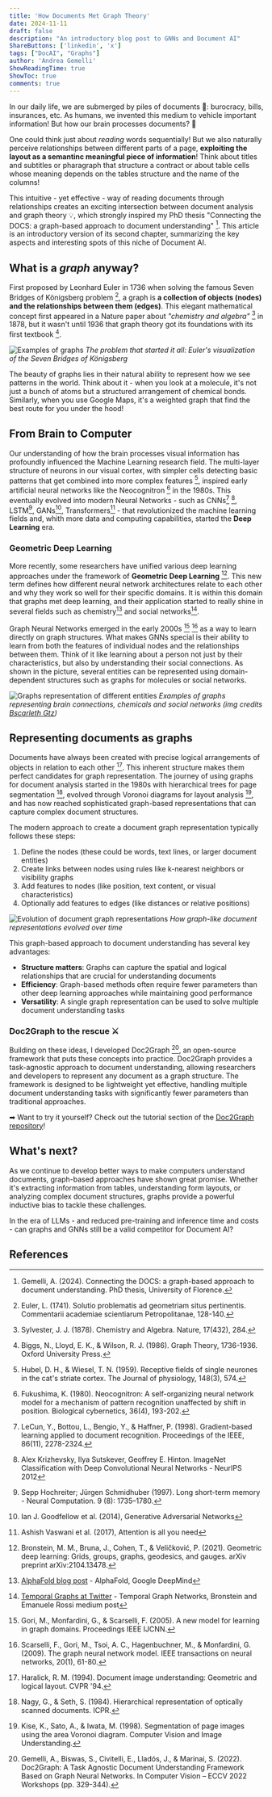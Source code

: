 ```yaml
---
title: 'How Documents Met Graph Theory'
date: 2024-11-11
draft: false
description: "An introductory blog post to GNNs and Document AI"
ShareButtons: ['linkedin', 'x']
tags: ["DocAI", "Graphs"]
author: 'Andrea Gemelli'
ShowReadingTime: true
ShowToc: true
comments: true
---
```


In our daily life, we are submerged by piles of documents 🫠: burocracy, bills, insurances, etc. As humans, we invented this medium to vehicle important information! But how our brain processes documents? 🤔

One could think just about *reading* words sequentially! But we also naturally perceive relationships between different parts of a page, **exploiting the layout as a semantinc meaningful piece of information**! Think about titles and subtitles or pharagraph that structure a contract or about table cells whose meaning depends on the tables structure and the name of the columns!

This intuitive - yet effective - way of reading documents through relationships creates an exciting intersection between document analysis and graph theory 💡, which strongly inspired my PhD thesis "Connecting the DOCS: a graph-based approach to document understanding" [^0]. This article is an introductory version of its second chapter, summarizing the key aspects and interesting spots of this niche of Document AI.

## What is a *graph* anyway?

First proposed by Leonhard Euler in 1736 when solving the famous Seven Bridges of Königsberg problem [^1], a graph is **a collection of objects (nodes) and the relationships between them (edges)**. This elegant mathematical concept first appeared in a Nature paper about *"chemistry and algebra"* [^2] in 1878, but it wasn't until 1936 that graph theory got its foundations with its first textbook [^3].

![Examples of graphs](https://kidscodecs.com/wp-content/uploads/2013/11/puzzles-7-bridges-map-euler.jpg)
*The problem that started it all: Euler's visualization of the Seven Bridges of Königsberg*

The beauty of graphs lies in their natural ability to represent how we see patterns in the world. Think about it - when you look at a molecule, it's not just a bunch of atoms but a structured arrangement of chemical bonds. Similarly, when you use Google Maps, it's a weighted graph that find the best route for you under the hood!

## From Brain to Computer

Our understanding of how the brain processes visual information has profoundly influenced the Machine Learning research field. The multi-layer structure of neurons in our visual cortex, with simpler cells detecting basic patterns that get combined into more complex features [^4], inspired early artificial neural networks like the Neocognitron [^5] in the 1980s. This eventually evolved into modern Neural Networks - such as CNNs[^6] [^17], LSTM[^16], GANs[^18], Transformers[^19] - that revolutionized the machine learning fields and, whith more data and computing capabilities, started the **Deep Learning** era.

### Geometric Deep Learning

More recently, some researchers have unified various deep learning approaches under the framework of **Geometric Deep Learning** [^7]. This new term defines how different neural network architectures relate to each other and why they work so well for their specific domains. It is within this domain that graphs met deep learning, and their application started to really shine in several fields such as chemistry[^14] and social networks[^15].

Graph Neural Networks emerged in the early 2000s [^8] [^9] as a way to learn directly on graph structures. What makes GNNs special is their ability to learn from both the features of individual nodes and the relationships between them. Think of it like learning about a person not just by their characteristics, but also by understanding their social connections. As shown in the picture, several entities can be represented using domain-dependent structures such as graphs for molecules or social networks.

![Graphs representation of different entities](https://miro.medium.com/v2/resize:fit:1029/1*txzoFgR0XvAy4PpIgbUyvQ.png)
*Examples of graphs representing brain connections, chemicals and social networks (img credits [Bscarleth Gtz](https://medium.com/@bscarleth.gtz/introduction-to-graph-neural-networks-an-illustrated-guide-c3f19da2ba39))*

## Representing documents as graphs

Documents have always been created with precise logical arrangements of objects in relation to each other [^10]. This inherent structure makes them perfect candidates for graph representation. The journey of using graphs for document analysis started in the 1980s with hierarchical trees for page segmentation [^11], evolved through Voronoi diagrams for layout analysis [^12], and has now reached sophisticated graph-based representations that can capture complex document structures.

The modern approach to create a document graph representation typically follows these steps:

1. Define the nodes (these could be words, text lines, or larger document entities)
2. Create links between nodes using rules like k-nearest neighbors or visibility graphs
3. Add features to nodes (like position, text content, or visual characteristics)
4. Optionally add features to edges (like distances or relative positions)

![Evolution of document graph representations](images/timeline.jpg)
*How graph-like document representations evolved over time*

This graph-based approach to document understanding has several key advantages:

- **Structure matters**: Graphs can capture the spatial and logical relationships that are crucial for understanding documents
- **Efficiency**: Graph-based methods often require fewer parameters than other deep learning approaches while maintaining good performance
- **Versatility**: A single graph representation can be used to solve multiple document understanding tasks

### Doc2Graph to the rescue ⚔️

Building on these ideas, I developed Doc2Graph [^13], an open-source framework that puts these concepts into practice. Doc2Graph provides a task-agnostic approach to document understanding, allowing researchers and developers to represent any document as a graph structure. The framework is designed to be lightweight yet effective, handling multiple document understanding tasks with significantly fewer parameters than traditional approaches.

➡ Want to try it yourself? Check out the tutorial section of the [Doc2Graph repository](https://github.com/andreagemelli/doc2graph)!

## What's next?

As we continue to develop better ways to make computers understand documents, graph-based approaches have shown great promise. Whether it's extracting information from tables, understanding form layouts, or analyzing complex document structures, graphs provide a powerful inductive bias to tackle these challenges.

In the era of LLMs - and reduced pre-training and inference time and costs - can graphs and GNNs still be a valid competitor for Document AI?

## References

[^0]: Gemelli, A. (2024). Connecting the DOCS: a graph-based approach to document understanding. PhD thesis, University of Florence.
[^1]: Euler, L. (1741). Solutio problematis ad geometriam situs pertinentis. Commentarii academiae scientiarum Petropolitanae, 128-140.
[^2]: Sylvester, J. J. (1878). Chemistry and Algebra. Nature, 17(432), 284.
[^3]: Biggs, N., Lloyd, E. K., & Wilson, R. J. (1986). Graph Theory, 1736-1936. Oxford University Press.
[^4]: Hubel, D. H., & Wiesel, T. N. (1959). Receptive fields of single neurones in the cat's striate cortex. The Journal of physiology, 148(3), 574.
[^5]: Fukushima, K. (1980). Neocognitron: A self-organizing neural network model for a mechanism of pattern recognition unaffected by shift in position. Biological cybernetics, 36(4), 193-202.
[^6]: LeCun, Y., Bottou, L., Bengio, Y., & Haffner, P. (1998). Gradient-based learning applied to document recognition. Proceedings of the IEEE, 86(11), 2278-2324.
[^7]: Bronstein, M. M., Bruna, J., Cohen, T., & Veličković, P. (2021). Geometric deep learning: Grids, groups, graphs, geodesics, and gauges. arXiv preprint arXiv:2104.13478.
[^8]: Gori, M., Monfardini, G., & Scarselli, F. (2005). A new model for learning in graph domains. Proceedings IEEE IJCNN.
[^9]: Scarselli, F., Gori, M., Tsoi, A. C., Hagenbuchner, M., & Monfardini, G. (2009). The graph neural network model. IEEE transactions on neural networks, 20(1), 61-80.
[^10]: Haralick, R. M. (1994). Document image understanding: Geometric and logical layout. CVPR '94.
[^11]: Nagy, G., & Seth, S. (1984). Hierarchical representation of optically scanned documents. ICPR.
[^12]: Kise, K., Sato, A., & Iwata, M. (1998). Segmentation of page images using the area Voronoi diagram. Computer Vision and Image Understanding.
[^13]: Gemelli, A., Biswas, S., Civitelli, E., Lladós, J., & Marinai, S. (2022). Doc2Graph: A Task Agnostic Document Understanding Framework Based on Graph Neural Networks. In Computer Vision – ECCV 2022 Workshops (pp. 329-344).
[^14]: [AlphaFold blog post](https://deepmind.google/technologies/alphafold/) - AlphaFold, Google DeepMind
[^15]: [Temporal Graphs at Twitter](https://towardsdatascience.com/temporal-graph-networks-ab8f327f2efe) - Temporal Graph Networks, Bronstein and Emanuele Rossi medium post
[^16]: Sepp Hochreiter; Jürgen Schmidhuber (1997). Long short-term memory - Neural Computation. 9 (8): 1735–1780.
[^17]: Alex Krizhevsky, Ilya Sutskever, Geoffrey E. Hinton. ImageNet Classification with Deep Convolutional Neural Networks - NeurIPS 2012
[^18]: Ian J. Goodfellow et al. (2014), Generative Adversarial Networks
[^19]: Ashish Vaswani et al. (2017), Attention is all you need
